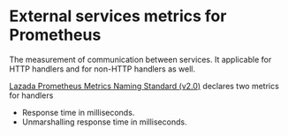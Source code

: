 # External services metrics for Prometheus #

The measurement of communication between services.
It applicable for HTTP handlers and for non-HTTP handlers as well.

[Lazada Prometheus Metrics Naming Standard (v2.0)](https://confluence.lazada.com/x/OihVAQ)
declares two metrics for handlers

* Response time in milliseconds.
* Unmarshalling response time in milliseconds.
